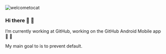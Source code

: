 ![welcometocat](https://user-images.githubusercontent.com/3252375/145449278-97c54a96-dc78-406c-9e5b-66166b440026.png)

### Hi there 👋 🦄

I’m currently working at GitHub, working on the GitHub Android Mobile app 🐙 📱

My main goal to is to prevent default. 
